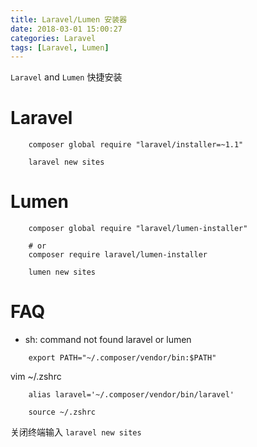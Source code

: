```yaml
---
title: Laravel/Lumen 安装器
date: 2018-03-01 15:00:27
categories: Laravel
tags: [Laravel, Lumen]
---
```


`Laravel` and `Lumen` 快捷安装

<!-- more -->

# Laravel

```
    composer global require "laravel/installer=~1.1"

    laravel new sites
```


# Lumen

```
    composer global require "laravel/lumen-installer"

    # or
    composer require laravel/lumen-installer

    lumen new sites
```

# FAQ

- sh: command not found laravel or lumen 

```
    export PATH="~/.composer/vendor/bin:$PATH" 
```

vim ~/.zshrc

```
    alias laravel='~/.composer/vendor/bin/laravel' 

    source ~/.zshrc
```

关闭终端输入 `laravel new sites`

